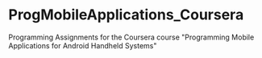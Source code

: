 ProgMobileApplications_Coursera
===============================

Programming Assignments for the Coursera course "Programming Mobile Applications for Android Handheld Systems"
